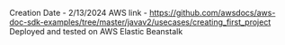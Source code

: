 Creation Date - 2/13/2024
AWS link - https://github.com/awsdocs/aws-doc-sdk-examples/tree/master/javav2/usecases/creating_first_project
Deployed and tested on AWS Elastic Beanstalk